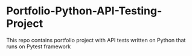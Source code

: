 # Portfolio-Python-API-Testing-Project
This repo contains portfolio project with API tests written on Python that runs on Pytest framework
